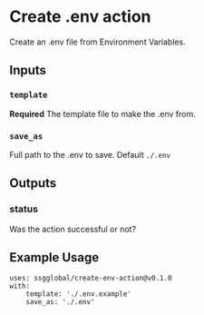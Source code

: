 # Create .env action

Create an .env file from Environment Variables.

## Inputs

### `template`

**Required** The template file to make the .env from.

### `save_as`

Full path to the .env to save. Default `./.env`

## Outputs

### status

Was the action successful or not?

## Example Usage

```
uses: ssgglobal/create-env-action@v0.1.0
with:
    template: './.env.example'
    save_as: './.env'
```